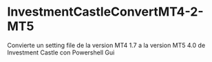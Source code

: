 # InvestmentCastleConvertMT4-2-MT5
Convierte un setting file de la version MT4 1.7 a la version MT5 4.0 de Investment Castle con Powershell Gui
